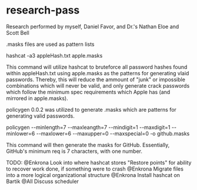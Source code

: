 # research-pass
Research performed by myself, Daniel Favor, and Dr.'s Nathan Eloe and Scott Bell

.masks files are used as pattern lists 

hashcat -a3 appleHash.txt apple.masks 

This command will utilize hashcat to bruteforce all password hashes found within appleHash.txt using apple.masks as the patterns for generating vlaid passwords. Thereby, this will reduce the ammount of "junk" or impossible combinations which will never be valid, and only generate crack passwords which follow the minimum spec requirements which Apple has (and mirrored in apple.masks). 


policygen 0.0.2 was utilized to generate .masks which are patterns for generating valid passwords. 

policygen --minlength=7 --maxleangth=7 --mindigit=1 --maxdigit=1 --minlower=6 --maxlower=6 --maxupper=0 --maxspecial=0 -o github.masks

This command will then generate the masks for GitHub. Essentially, GitHub's minimum req is 7 characters, with one number. 


TODO: 
@Enkrona Look into where hashcat stores "Restore points" for ability to recover work done, if something were to crash
@Enkrona Migrate files into a more logical organizational structure 
@Enkrona Install hashcat on Bartik
@All Discuss scheduler
